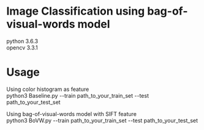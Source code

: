 # Image Classification using bag-of-visual-words model

python 3.6.3  
opencv 3.3.1

# Usage
Using color histogram as feature <br />
python3 Baseline.py --train path_to_your_train_set --test path_to_your_test_set

Using bag-of-visual-words model with SIFT feature <br />
python3 BoVW.py --train path_to_your_train_set --test path_to_your_test_set

